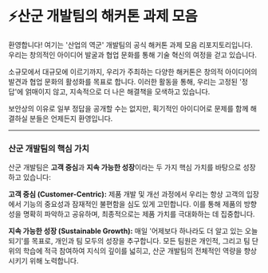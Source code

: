 # ⚡산군 개발팀의 해커톤 과제 모음

환영합니다! 여기는 '산업의 역군' 개발팀의 공식 해커톤 과제 모음 리포지토리입니다. 우리는 창의적인 아이디어 발굴과 협업 문화를 통해 기술 혁신의 여정을 걷고 있습니다.

소규모에서 대규모에 이르기까지, 우리가 주최하는 다양한 해커톤은 창의적 아이디어의 발견과 협업 문화의 활성화를 목표로 합니다. 이러한 활동을 통해, 우리는 고정된 '정답'에 얽매이지 않고, 지속적으로 더 나은 해결책을 모색하고 있습니다.

보안상의 이유로 일부 정답을 공개할 수는 없지만, 획기적인 아이디어로 문제를 함께 해결하실 분들은 언제든지 환영입니다. 

---
### 산군 개발팀의 핵심 가치

산군 개발팀은 **고객 중심**과 **지속 가능한 성장**이라는 두 가지 핵심 가치를 바탕으로 성장하고 있습니다:

**고객 중심 (Customer-Centric):** 제품 개발 및 개선 과정에서 우리는 항상 고객의 입장에서 기능의 중요성과 잠재적인 불편함을 심도 있게 고민합니다. 이를 통해 제품의 방향성을 명확히 파악하고 공유하며, 최종적으로는 제품 가치를 극대화하는 데 집중합니다.

**지속 가능한 성장 (Sustainable Growth):** 매일 '어제보다 하나라도 더 알고 있는 오늘 되기'를 목표로, 개인과 팀 모두의 성장을 추구합니다. 모든 팀원은 개인적, 그리고 팀 단위의 학습에 적극 참여하여 지식의 깊이를 넓히고, 산군 개발팀의 전체적인 역량을 향상시키기 위해 노력합니다.

